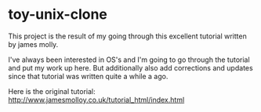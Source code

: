 toy-unix-clone
==============

This project is the result of my going through this excellent tutorial written by james molly. 

I've always been interested in OS's and I'm going to go through the tutorial and put my work up here. But additionally
also add corrections and updates since that tutorial was written quite a while a ago. 

Here is the original tutorial:  http://www.jamesmolloy.co.uk/tutorial_html/index.html
